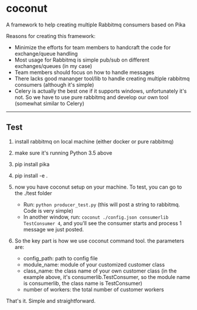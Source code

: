 # coconut
A framework to help creating multiple Rabbitmq consumers based on Pika

Reasons for creating this framework:
* Minimize the efforts for team members to handcraft the code for exchange/queue handling
* Most usage for Rabbitmq is simple pub/sub on different exchanges/queues (in my case)
* Team members should focus on how to handle messages
* There lacks good mananger tool/lib to handle creating multiple rabbitmq consumers (although it's simple)
* Celery is actually the best one if it supports windows, unfortunately it's not. So we have to use pure rabbitmq and develop our own tool (somewhat similar to Celery)
<hr>

## Test

1. install rabbitmq on local machine (either docker or pure rabbitmq)
2. make sure it's running Python 3.5 above
3. pip install pika
4. pip install -e .
5. now you have coconut setup on your machine. To test, you can go to the ./test folder
   - Run: `python producer_test.py`   (this will post a string to rabbitmq. Code is very simple)
   - In another window, run: `coconut ./config.json consumerlib TestConsumer 4`, and you'll see the consumer starts and process 1 message we just posted.

6. So the key part is how we use coconut command tool. the parameters are:
   - config_path: path to config file
   - module_name: module of your customized customer class
   - class_name: the class name of your own customer class (in the example above, it's consumerlib.TestConsumer, so the module name is consumerlib, the class name is TestConsumer)
   - number of workers: the total number of customer workers

 That's it. Simple and straightforward.
